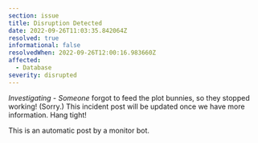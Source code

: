 ```yaml
---
section: issue
title: Disruption Detected
date: 2022-09-26T11:03:35.842064Z
resolved: true
informational: false
resolvedWhen: 2022-09-26T12:00:16.983660Z
affected:
  - Database
severity: disrupted
---
```

*Investigating* - _Someone_ forgot to feed the plot bunnies, so they stopped working! (Sorry.) This incident post will be updated once we have more information. Hang tight!

This is an automatic post by a monitor bot.
        